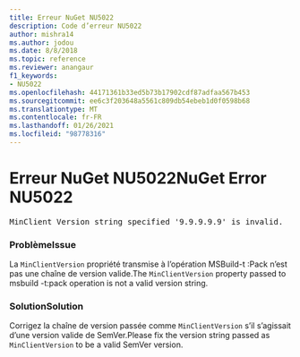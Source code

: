 ```yaml
---
title: Erreur NuGet NU5022
description: Code d’erreur NU5022
author: mishra14
ms.author: jodou
ms.date: 8/8/2018
ms.topic: reference
ms.reviewer: anangaur
f1_keywords:
- NU5022
ms.openlocfilehash: 44171361b33ed5b73b17902cdf87adfaa567b453
ms.sourcegitcommit: ee6c3f203648a5561c809db54ebeb1d0f0598b68
ms.translationtype: MT
ms.contentlocale: fr-FR
ms.lasthandoff: 01/26/2021
ms.locfileid: "98778316"
---
```

# <a name="nuget-error-nu5022"></a><span data-ttu-id="14a94-103">Erreur NuGet NU5022</span><span class="sxs-lookup"><span data-stu-id="14a94-103">NuGet Error NU5022</span></span>
<pre>MinClient Version string specified '9.9.9.9.9' is invalid.</pre>

### <a name="issue"></a><span data-ttu-id="14a94-104">Problème</span><span class="sxs-lookup"><span data-stu-id="14a94-104">Issue</span></span>

<span data-ttu-id="14a94-105">La `MinClientVersion` propriété transmise à l’opération MSBuild-t :Pack n’est pas une chaîne de version valide.</span><span class="sxs-lookup"><span data-stu-id="14a94-105">The `MinClientVersion` property passed to msbuild -t:pack operation is not a valid version string.</span></span>


### <a name="solution"></a><span data-ttu-id="14a94-106">Solution</span><span class="sxs-lookup"><span data-stu-id="14a94-106">Solution</span></span>

<span data-ttu-id="14a94-107">Corrigez la chaîne de version passée comme `MinClientVersion` s’il s’agissait d’une version valide de SemVer.</span><span class="sxs-lookup"><span data-stu-id="14a94-107">Please fix the version string passed as `MinClientVersion` to be a valid SemVer version.</span></span>

